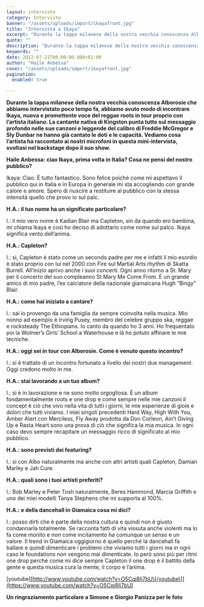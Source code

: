 ```yaml
---
layout: interviste
category: Interviste
banner: "/assets/uploads/import/ikayafront.jpg"
title: "Intervista a Ikaya"
excerpt: "Durante la tappa milanese della nostra vecchia conoscenza Alborosie che abbiamo intervistato poco tempo fa, abbiamo avuto modo di incontrare Ikaya, nuova e promettente voce del reggae roots in tour proprio con l’artista italiano. La cantante nativa di Kingston punta tutto sul messaggio profondo nelle sue canzoni e leggende del calibro di Freddie McGregor e…"
quote: ""
description: "Durante la tappa milanese della nostra vecchia conoscenza Alborosie che abbiamo intervistato poco tempo fa, abbiamo avuto modo di incontrare Ikaya, nuova e promettente voce del reggae roots in tour proprio con l’artista italiano. La cantante nativa di Kingston punta tutto sul messaggio profondo nelle sue canzoni e leggende del calibro di Freddie McGregor e…"
keywords: ""
date: 2012-07-21T00:00:00.000+01:00
author: "Haile Anbessa"
cover: "/assets/uploads/import/ikayafront.jpg"
pagination:
  enabled: true

---
```


**Durante la tappa milanese della nostra vecchia conoscenza Alborosie che abbiamo intervistato poco tempo fa, abbiamo avuto modo di incontrare Ikaya, nuova e promettente voce del reggae roots in tour proprio con l’artista italiano. La cantante nativa di Kingston punta tutto sul messaggio profondo nelle sue canzoni e leggende del calibro di Freddie McGregor e Sly Dunbar ne hanno già cantato le doti e le capacità. Vediamo cosa l’artista ha raccontato ai nostri microfoni in questa mini-intervista, svoltasi nel backstage dopo il suo show.**

**Haile Anbessa: ciao Ikaya, prima volta in Italia? Cosa ne pensi del nostro pubblico?**

Ikaya: Ciao. È tutto fantastico. Sono felice poiché come mi aspettavo il pubblico qui in Italia e in Europa in generale mi sta accogliendo con grande calore e amore. Spero di riuscire a restituire al pubblico con la stessa intensità quello che provo io sul palc.

**H.A.: il tuo nome ha un significato particolare?**

I.: il mio vero nome è Kadian Blair ma Capleton, sin da quando ero bambina, mi chiama Ikaya e così ho deciso di adottarlo come nome sul palco. Ikaya significa vento dell’anima.

**H.A.: Capleton?**

I.: sì, Capleton è stato come un secondo padre per me e infatti il mio esordio è stato proprio con lui nel 2000 con Fire sul Martial Arts rhythm di Skatta Burrell. All’inizio aprivo anche i suoi concerti. Ogni anno ritorno a St. Mary per il concerto del suo compleanno St Mary Me Come From. È un grande amico di mio padre, l’ex calciatore della nazionale giamaicana Hugh “Bingy” Blair.

**H.A.: come hai iniziato a cantare?**

I.: sai io provengo da una famiglia da sempre coinvolta nella musica. Mio nonno ad esempio è Irving Pusey, membro del celebre gruppo ska, reggae e rocksteady The Ethiopians. Io canto da quando ho 3 anni. Ho frequentato poi la Wolmer’s Girls’ School a Waterhouse e là ho potuto affinare le mie tecniche.

**H.A.: oggi sei in tour con Alborosie. Come è venuto questo incontro?**

I.: si è trattato di un incontro fortunato a livello dei nostri due management. Oggi credono molto in me.

**H.A.: stai lavorando a un tuo album?**

I.: sì è in lavorazione e ne sono molto orgogliosa. È un album fondamentalmente roots e one drop e come sempre nelle mie canzoni il concept è ciò che vivo nella vita di tutti i giorni, le mie esperienze di gioie e dolori che tutti viviamo. I miei singoli precedenti Hard Way, High With You, Amber Alert con Merciless, Fly Away prodotta da Don Corleon, Ain’t Giving Up e Rasta Heart sono una prova di ciò che significa la mia musica. In ogni caso devo sempre recapitare un messaggio ricco di significato al mio pubblico.

**H.A.: sono previsti dei featuring?**

I.: sì con Albo naturalmente ma anche con altri artisti quali Capleton, Damian Marley e Jah Cure.

**H.A.: quali sono i tuoi artisti preferiti?**

I.: Bob Marley e Peter Tosh naturalmente, Beres Hammond, Marcia Griffith e uno dei miei modelli Tanya Stephens che mi supporta al 100%.

**H.A.: e della dancehall in Giamaica cosa mi dici?**

I.: posso dirti che è parte della nostra cultura e quindi non è giusto condannarla totalmente. Se racconta fatti di vita vissuta anche violenti ma lo fa come monito e non come incitamento ha comunque un senso e un valore. Il trend in Giamaica oggigiorno è quello perché la dancehall fa ballare e quindi dimenticare i problemi che viviamo tutti i giorni ma in ogni caso le foundations non vengono mai dimenticate. Io però sono più per ritmi one drop perché come mi dice sempre Capleton il one drop è il battito della gente e questa musica cura la mente, il corpo e l’anima.

\[youtube\][http://www.youtube.com/watch?v=O5Cqj8lj7bU\[/youtube\]](https://www.youtube.com/watch?v=O5Cqj8lj7bU)

**Un ringraziamento particolare a Simone e Giorgio Panizza per le foto**